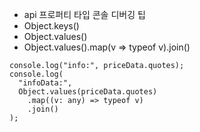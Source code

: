 - api 프로퍼티 타입 콘솔 디버깅 팁
- Object.keys()
- Object.values()
- Object.values().map(v => typeof v).join()

```tsx
console.log("info:", priceData.quotes);
console.log(
  "infoData:",
  Object.values(priceData.quotes)
    .map((v: any) => typeof v)
    .join()
);
```
